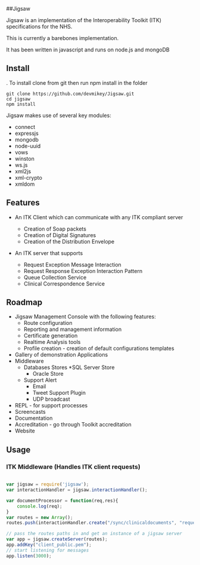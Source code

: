 ##Jigsaw

Jigsaw is an implementation of the Interoperability Toolkit (ITK) specifications for the NHS.

This is currently a barebones implementation.

It has been written in javascript and runs on node.js and mongoDB

## Install
. 
To install clone from git then run npm install in the folder

    git clone https://github.com/devmikey/Jigsaw.git
    cd jigsaw
    npm install

Jigsaw makes use of several key modules:

* connect
* expressjs
* mongodb
* node-uuid
* vows
* winston
* ws.js
* xml2js
* xml-crypto
* xmldom


## Features

* An ITK Client which can communicate with any ITK compliant server
    * Creation of Soap packets
    * Creation of Digital Signatures
    * Creation of the Distribution Envelope

* An ITK server that supports
    * Request Exception Message Interaction
    * Request Response Exception Interaction Pattern
    * Queue Collection Service
    * Clinical Correspondence Service

## Roadmap

* Jigsaw Management Console with the following features:
    * Route configuration
    * Reporting and management information
    * Certificate generation
    * Realtime Analysis tools
    * Profile creation - creation of default configurations templates
* Gallery of demonstration Applications
* Middleware
    * Databases Stores
        *SQL Server Store
        * Oracle Store
    * Support Alert
        * Email
        * Tweet Support Plugin
        * UDP broadcast
* REPL - for support processes
* Screencasts
* Documentation
* Accreditation - go through Toolkit accreditation
* Website

## Usage

### ITK Middleware (Handles ITK client requests)
`````javascript

var jigsaw = require('jigsaw');
var interactionHandler = jigsaw.interactionHandler();

var documentProcessor = function(req,res){
	console.log(req);
}
var routes = new Array();
routes.push(interactionHandler.create("/sync/clinicaldocuments", "requestException", [], documentProcessor));

// pass the routes paths in and get an instance of a jigsaw server
var app = jigsaw.createServer(routes);
app.addKey("client_public.pem");
// start listening for messages
app.listen(3000);
`````
